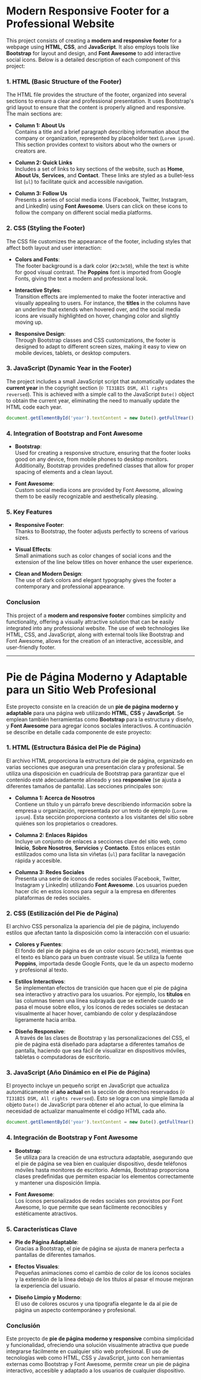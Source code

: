 # **Modern Responsive Footer for a Professional Website**

This project consists of creating a **modern and responsive footer** for a webpage using **HTML**, **CSS**, and **JavaScript**. It also employs tools like **Bootstrap** for layout and design, and **Font Awesome** to add interactive social icons. Below is a detailed description of each component of this project:

### 1. **HTML (Basic Structure of the Footer)**

The HTML file provides the structure of the footer, organized into several sections to ensure a clear and professional presentation. It uses Bootstrap's grid layout to ensure that the content is properly aligned and responsive. The main sections are:

- **Column 1: About Us**  
  Contains a title and a brief paragraph describing information about the company or organization, represented by placeholder text (`Lorem ipsum`). This section provides context to visitors about who the owners or creators are.

- **Column 2: Quick Links**  
  Includes a set of links to key sections of the website, such as **Home**, **About Us**, **Services**, and **Contact**. These links are styled as a bullet-less list (`ul`) to facilitate quick and accessible navigation.

- **Column 3: Follow Us**  
  Presents a series of social media icons (Facebook, Twitter, Instagram, and LinkedIn) using **Font Awesome**. Users can click on these icons to follow the company on different social media platforms.

### 2. **CSS (Styling the Footer)**

The CSS file customizes the appearance of the footer, including styles that affect both layout and user interaction:

- **Colors and Fonts**:  
  The footer background is a dark color (`#2c3e50`), while the text is white for good visual contrast. The **Poppins** font is imported from Google Fonts, giving the text a modern and professional look.

- **Interactive Styles**:  
  Transition effects are implemented to make the footer interactive and visually appealing to users. For instance, the **titles** in the columns have an underline that extends when hovered over, and the social media icons are visually highlighted on hover, changing color and slightly moving up.

- **Responsive Design**:  
  Through Bootstrap classes and CSS customizations, the footer is designed to adapt to different screen sizes, making it easy to view on mobile devices, tablets, or desktop computers.

### 3. **JavaScript (Dynamic Year in the Footer)**

The project includes a small JavaScript script that automatically updates the **current year** in the copyright section (`© TI31BIS DSM, All rights reversed`). This is achieved with a simple call to the JavaScript `Date()` object to obtain the current year, eliminating the need to manually update the HTML code each year.

```javascript
document.getElementById('year').textContent = new Date().getFullYear();
```

### 4. **Integration of Bootstrap and Font Awesome**

- **Bootstrap**:  
  Used for creating a responsive structure, ensuring that the footer looks good on any device, from mobile phones to desktop monitors. Additionally, Bootstrap provides predefined classes that allow for proper spacing of elements and a clean layout.

- **Font Awesome**:  
  Custom social media icons are provided by Font Awesome, allowing them to be easily recognizable and aesthetically pleasing.

### 5. **Key Features**

- **Responsive Footer**:  
  Thanks to Bootstrap, the footer adjusts perfectly to screens of various sizes.

- **Visual Effects**:  
  Small animations such as color changes of social icons and the extension of the line below titles on hover enhance the user experience.

- **Clean and Modern Design**:  
  The use of dark colors and elegant typography gives the footer a contemporary and professional appearance.

### **Conclusion**

This project of a **modern and responsive footer** combines simplicity and functionality, offering a visually attractive solution that can be easily integrated into any professional website. The use of web technologies like HTML, CSS, and JavaScript, along with external tools like Bootstrap and Font Awesome, allows for the creation of an interactive, accessible, and user-friendly footer.

---

# **Pie de Página Moderno y Adaptable para un Sitio Web Profesional**

Este proyecto consiste en la creación de un **pie de página moderno y adaptable** para una página web utilizando **HTML**, **CSS** y **JavaScript**. Se emplean también herramientas como **Bootstrap** para la estructura y diseño, y **Font Awesome** para agregar íconos sociales interactivos. A continuación se describe en detalle cada componente de este proyecto:

### 1. **HTML (Estructura Básica del Pie de Página)**

El archivo HTML proporciona la estructura del pie de página, organizado en varias secciones que aseguran una presentación clara y profesional. Se utiliza una disposición en cuadrícula de Bootstrap para garantizar que el contenido esté adecuadamente alineado y sea **responsive** (se ajusta a diferentes tamaños de pantalla). Las secciones principales son:

- **Columna 1: Acerca de Nosotros**  
  Contiene un título y un párrafo breve describiendo información sobre la empresa u organización, representada por un texto de ejemplo (`Lorem ipsum`). Esta sección proporciona contexto a los visitantes del sitio sobre quiénes son los propietarios o creadores.

- **Columna 2: Enlaces Rápidos**  
  Incluye un conjunto de enlaces a secciones clave del sitio web, como **Inicio**, **Sobre Nosotros**, **Servicios** y **Contacto**. Estos enlaces están estilizados como una lista sin viñetas (`ul`) para facilitar la navegación rápida y accesible.

- **Columna 3: Redes Sociales**  
  Presenta una serie de íconos de redes sociales (Facebook, Twitter, Instagram y LinkedIn) utilizando **Font Awesome**. Los usuarios pueden hacer clic en estos íconos para seguir a la empresa en diferentes plataformas de redes sociales.

### 2. **CSS (Estilización del Pie de Página)**

El archivo CSS personaliza la apariencia del pie de página, incluyendo estilos que afectan tanto la disposición como la interacción con el usuario:

- **Colores y Fuentes**:  
  El fondo del pie de página es de un color oscuro (`#2c3e50`), mientras que el texto es blanco para un buen contraste visual. Se utiliza la fuente **Poppins**, importada desde Google Fonts, que le da un aspecto moderno y profesional al texto.

- **Estilos Interactivos**:  
  Se implementan efectos de transición que hacen que el pie de página sea interactivo y atractivo para los usuarios. Por ejemplo, los **títulos** en las columnas tienen una línea subrayada que se extiende cuando se pasa el mouse sobre ellos, y los íconos de redes sociales se destacan visualmente al hacer hover, cambiando de color y desplazándose ligeramente hacia arriba.

- **Diseño Responsive**:  
  A través de las clases de Bootstrap y las personalizaciones del CSS, el pie de página está diseñado para adaptarse a diferentes tamaños de pantalla, haciendo que sea fácil de visualizar en dispositivos móviles, tabletas o computadoras de escritorio.

### 3. **JavaScript (Año Dinámico en el Pie de Página)**

El proyecto incluye un pequeño script en JavaScript que actualiza automáticamente el **año actual** en la sección de derechos reservados (`© TI31BIS DSM, All rights reversed`). Esto se logra con una simple llamada al objeto `Date()` de JavaScript para obtener el año actual, lo que elimina la necesidad de actualizar manualmente el código HTML cada año.

```javascript
document.getElementById('year').textContent = new Date().getFullYear();
```

### 4. **Integración de Bootstrap y Font Awesome**

- **Bootstrap**:  
  Se utiliza para la creación de una estructura adaptable, asegurando que el pie de página se vea bien en cualquier dispositivo, desde teléfonos móviles hasta monitores de escritorio. Además, Bootstrap proporciona clases predefinidas que permiten espaciar los elementos correctamente y mantener una disposición limpia.

- **Font Awesome**:  
  Los íconos personalizados de redes sociales son provistos por Font Awesome, lo que permite que sean fácilmente reconocibles y estéticamente atractivos.

### 5. **Características Clave**

- **Pie de Página Adaptable**:  
  Gracias a Bootstrap, el pie de página se ajusta de manera perfecta a pantallas de diferentes tamaños.

- **Efectos Visuales**:  
  Pequeñas animaciones como el cambio de color de los íconos sociales y la extensión de la línea debajo de los títulos al pasar el mouse mejoran la experiencia del usuario.

- **Diseño Limpio y Moderno**:  
  El uso de colores oscuros y una tipografía elegante le da al pie de página un aspecto contemporáneo y profesional.

### **Conclusión**

Este proyecto de **pie de página moderno y responsive** combina simplicidad y funcionalidad, ofreciendo una solución visualmente atractiva que puede integrarse fácilmente en cualquier sitio web profesional. El uso de tecnologías web como HTML, CSS y JavaScript, junto con herramientas externas como Bootstrap y Font Awesome, permite crear un pie de página interactivo, accesible y adaptado a los usuarios de cualquier dispositivo.